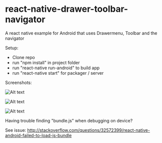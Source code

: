 # react-native-drawer-toolbar-navigator

A react native example for Android that uses Drawermenu, Toolbar and the navigator

Setup:
- Clone repo
- run "npm install" in project folder
- run "react-native run-android" to build app
- run "react-native start" for packager / server

Screenshots:

![Alt text](http://gropio.com/stek/file/2gdk2o "Drawer")

![Alt text](http://gropio.com/stek/file/5fmmeb "Example screen with toolbar")

![Alt text](http://gropio.com/stek/file/xzof8k "Detail view")




Having trouble finding "bundle.js" when debugging on device?

See issue: http://stackoverflow.com/questions/32572399/react-native-android-failed-to-load-js-bundle
